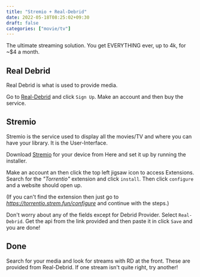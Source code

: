 ```yaml
---
title: "Stremio + Real-Debrid"
date: 2022-05-18T08:25:02+09:30
draft: false
categories: ["movie/tv"]
---
```



The ultimate streaming solution. You get EVERYTHING ever, up to 4k, for ~$4 a month.

## Real Debrid

Real Debrid is what is used to provide media.

Go to [Real-Debrid](https://real-debrid.com) and click ```Sign Up```. Make an account and then buy the service.

## Stremio

Stremio is the service used to display all the movies/TV and where you can have your library. It is the User-Interface.

Download [Stremio](https://www.stremio.com/) for your device from Here and set it up by running the installer.

Make an account an then click the top left jigsaw icon to access Extensions. Search for the _"Torrentio"_ extension and click ```install```. Then click ```configure``` and a website should open up.

(If you can't find the extension then just go to _https://torrentio.strem.fun/configure_ and continue with the steps.)


Don't worry about any of the fields except for Debrid Provider. Select ```Real-Debrid```.
Get the api from the link provided and then paste it in click ```Save``` and you are done!

## Done

Search for your media and look for streams with RD at the front. These are provided from Real-Debrid. If one stream isn't quite right, try another!
